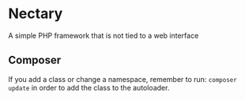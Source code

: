 Nectary
=======

A simple PHP framework that is not tied to a web interface

## Composer

If you add a class or change a namespace, remember to
run: `composer update` in order to add the class to the autoloader.
